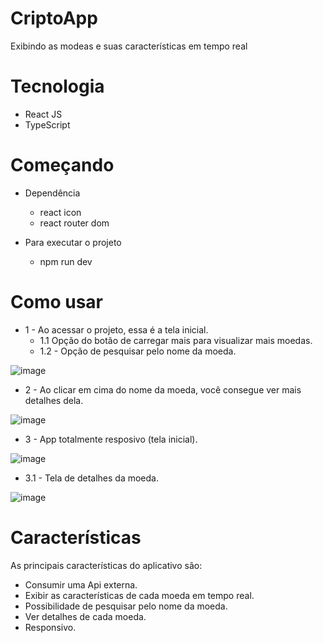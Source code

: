 # CriptoApp

Exibindo as modeas e suas características em tempo real

# Tecnologia

- React JS
- TypeScript

# Começando
- Dependência
  - react icon
  - react router dom

- Para executar o projeto
  - npm run dev

# Como usar
- 1 - Ao acessar o projeto, essa é a tela inicial.
  - 1.1 Opção do botão de carregar mais para visualizar mais moedas.
  - 1.2 - Opção de pesquisar pelo nome da moeda.

![image](https://github.com/GabrielMarini12/CriptoApp/assets/101841688/f26a8975-a728-4ab1-ace5-8ea40aa80543)

- 2 - Ao clicar em cima do nome da moeda, você consegue ver mais detalhes dela.

![image](https://github.com/GabrielMarini12/CriptoApp/assets/101841688/b7d289ab-4689-4db4-bdec-68757e72d7c7)

- 3 - App totalmente resposivo (tela inicial).

![image](https://github.com/GabrielMarini12/CriptoApp/assets/101841688/85f59080-8d72-4172-b445-c19ccd830e1b)

  - 3.1 - Tela de detalhes da moeda.
    
  ![image](https://github.com/GabrielMarini12/CriptoApp/assets/101841688/0f23425b-e64e-43e0-b684-f14562922e94)

# Características

As principais características do aplicativo são:
- Consumir uma Api externa.
- Exibir as características de cada moeda em tempo real.
- Possibilidade de pesquisar pelo nome da moeda.
- Ver detalhes de cada moeda.
- Responsivo.
